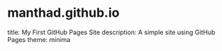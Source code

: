 # manthad.github.io
title: My First GitHub Pages Site
description: A simple site using GitHub Pages
theme: minima
